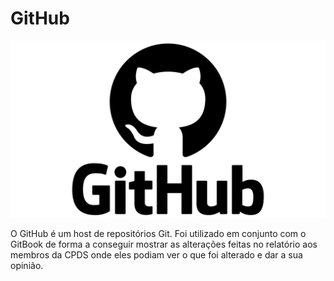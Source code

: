 # GitHub

![GitHub logo](../../.gitbook/assets/githubLogo.png)

O GitHub é um host de repositórios Git. Foi utilizado em conjunto com o GitBook de forma a conseguir mostrar as alterações feitas no relatório aos membros da CPDS onde eles podiam ver o que foi alterado e dar a sua opinião.&#x20;
